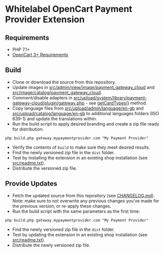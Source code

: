 # Whitelabel OpenCart Payment Provider Extension

## Requirements

- PHP 7.1+
- [OpenCart 3+ Requirements](https://docs.opencart.com/requirements/)

## Build

* Clone or download the source from this repository.
* Update images in [src/admin/view/image/payment_gateway_cloud](src/upload/admin/view/image/payment_gateway_cloud) and [src/image/catalog/payment_gateway_cloud](src/upload/image/catalog/payment_gateway_cloud).
* Comment/disable adapters in [src/upload/system/library/payment-gateway-cloud/plugin/gateway.php](src/upload/system/library/payment-gateway-cloud/plugin/gateway.php) - see [getCardTypes()](src/upload/system/library/payment-gateway-cloud/plugin/gateway.php#L10) method.
* Copy language files from [src/upload/admin/language/en-gb](src/upload/admin/language/en-gb) and [src/upload/catalog/language/en-gb](src/upload/catalog/language/en-gb) to additional languages folders (ISO 639-1) and update the translations within.
* Run the build script to apply desired branding and create a zip file ready for distribution:
```shell script
php build.php gateway.mypaymentprovider.com "My Payment Provider"
```
- Verify the contents of `build` to make sure they meet desired results.
- Find the newly versioned zip file in the `dist` folder.
- Test by installing the extension in an existing shop installation (see [src/readme.txt](src/readme.txt)).
- Distribute the versioned zip file.

## Provide Updates

- Fetch the updated source from this repository (see [CHANGELOG.md](CHANGELOG.md)).<br>Note: make sure to not overwrite any previous changes you've made for the previous version, or re-apply these changes.
- Run the build script with the same parameters as the first time:
```shell script
php build.php gateway.mypaymentprovider.com "My Payment Provider"
```
- Find the newly versioned zip file in the `dist` folder.
- Test by updating the extension in an existing shop installation (see [src/readme.txt](src/readme.txt)).
- Distribute the newly versioned zip file.
